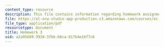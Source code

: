```yaml
---
content_type: resource
description: This file contains information regarding homework assignment 3.
file: https://ol-ocw-studio-app-production.s3.amazonaws.com/courses/ec-s06-practical-electronics-fall-2004/a2a9568939183fbbb6ca617b4e16f7c6_MITEC_S06F04_hw3.pdf
file_type: application/pdf
resourcetype: Document
title: Homework 3
uid: a2a95689-3918-3fbb-b6ca-617b4e16f7c6
---
```

